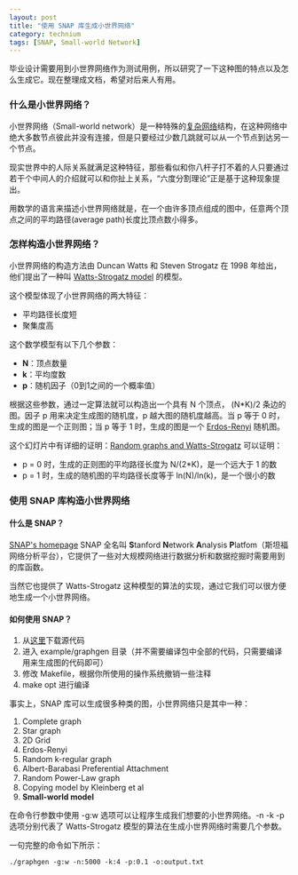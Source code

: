 ```yaml
---
layout: post
title: "使用 SNAP 库生成小世界网络"
category: technium
tags: [SNAP, Small-world Network]
---
```



毕业设计需要用到小世界网络作为测试用例，所以研究了一下这种图的特点以及怎么生成它。现在整理成文档，希望对后来人有用。



### 什么是小世界网络？

小世界网络（Small-world network）是一种特殊的[复杂网络](http://zh.wikipedia.org/wiki/%E5%A4%8D%E6%9D%82%E7%BD%91%E7%BB%9C)结构，在这种网络中绝大多数节点彼此并没有连接，但是只要经过少数几跳就可以从一个节点到达另一个节点。


现实世界中的人际关系就满足这种特征，那些看似和你八杆子打不着的人只要通过若干个中间人的介绍就可以和你扯上关系，“六度分割理论”正是基于这种现象提出。


用数学的语言来描述小世界网络就是，在一个由许多顶点组成的图中，任意两个顶点之间的平均路径(average path)长度比顶点数小得多。



### 怎样构造小世界网络？


小世界网络的构造方法由 Duncan Watts 和 Steven Strogatz 在 1998 年给出，他们提出了一种叫 [Watts-Strogatz model](http://en.wikipedia.org/wiki/Watts_and_Strogatz_model) 的模型。


这个模型体现了小世界网络的两大特征：


* 平均路径长度短
* 聚集度高


这个数学模型有以下几个参数：

* **N**：顶点数量
* **k**：平均度数
* **p**：随机因子（0到1之间的一个概率值）


根据这些参数，通过一定算法就可以构造出一个具有 N 个顶点， (N*K)/2 条边的图。因子 p 用来决定生成图的随机度，p 越大图的随机度越高。当 p 等于 0 时，生成的图是一个正则图；当 p 等于 1 时，生成的图是一个 [Erdos-Renyi](http://en.wikipedia.org/wiki/Erd%C5%91s%E2%80%93R%C3%A9nyi_model) 随机图。


<span class="sidenote">这个幻灯片中有详细的证明：[Random graphs and Watts-Strogatz](https://docs.google.com/viewer?a=v&q=cache:OFyBMQ8fpKMJ:cs.wellesley.edu/~cs249B/lecture/02.28.08.ER_WS.CS249B.pdf+the+value+of+k+Watts-Strogatz+network+model&hl=zh-CN&pid=bl&srcid=ADGEESiZGRvHc04ogwrYy9A5Pg2KpH6AT2DE9-ciFygT9OHadJmhxyN6z0Krkx33Vpt6Z_tn82raRN67Q1669-If3g4f9IsqWmjI1w4A8_UiBRP2meqlf3Od3NzZhDCwJtca0_LHtBl7&sig=AHIEtbSirCyD0BPj3cfeMnuTnL4Ecd3g5w) </span>
可以证明：


* p = 0 时，生成的正则图的平均路径长度为 N/(2*K)，是一个远大于 1 的数
* p = 1 时，生成的随机图的平均路径长度等于 ln(N)/ln(k)，是一个很小的数


### 使用 SNAP 库构造小世界网络



#### 什么是 SNAP？

<span class="sidenote">[SNAP's homepage](http://snap.stanford.edu/)</span>
SNAP 全名叫 **S**tanford **N**etwork **A**nalysis **P**latfom（斯坦福网络分析平台），它提供了一些对大规模网络进行数据分析和数据挖掘时需要用到的库函数。


当然它也提供了 Watts-Strogatz 这种模型的算法的实现，通过它我们可以很方便地生成一个小世界网络。


#### 如何使用 SNAP？

1. 从[这里](http://snap.stanford.edu/snap/download.html)下载源代码
2. 进入 example/graphgen 目录（并不需要编译包中全部的代码，只需要编译用来生成图的代码即可）
3. 修改 Makefile，根据你所使用的操作系统撤销一些注释
4. make opt 进行编译


事实上，SNAP 库可以生成很多种类的图，小世界网络只是其中一种：

1. Complete graph
1. Star graph
1. 2D Grid
1. Erdos-Renyi
1. Random k-regular graph
1. Albert-Barabasi Preferential Attachment
1. Random Power-Law graph
1. Copying model by Kleinberg et al
1. **Small-world model**


在命令行参数中使用 \-g:w 选项可以让程序生成我们想要的小世界网络。\-n \-k \-p 选项分别代表了 Watts-Strogatz 模型的算法在生成小世界网络时需要几个参数。


一句完整的命令如下所示：


    ./graphgen -g:w -n:5000 -k:4 -p:0.1 -o:output.txt


